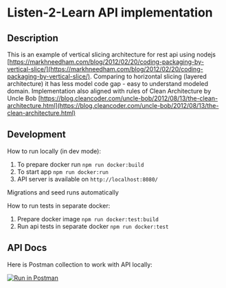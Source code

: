# Listen-2-Learn API implementation

## Description

This is an example of vertical slicing architecture for rest api using nodejs [https://markhneedham.com/blog/2012/02/20/coding-packaging-by-vertical-slice/](https://markhneedham.com/blog/2012/02/20/coding-packaging-by-vertical-slice/). Comparing to horizontal slicing (layered architecture) it has less model code gap - easy to understand modeled domain. Implementation also aligned with rules of Clean Architecture by Uncle Bob [https://blog.cleancoder.com/uncle-bob/2012/08/13/the-clean-architecture.html](https://blog.cleancoder.com/uncle-bob/2012/08/13/the-clean-architecture.html)

## Development

How to run locally (in dev mode):

1. To prepare docker run `npm run docker:build`
2. To start app `npm run docker:run`
3. API server is available on `http://localhost:8080/`

Migrations and seed runs automatically

How to run tests in separate docker:

1. Prepare docker image `npm run docker:test:build`
2. Run api tests in separate docker `npm run docker:test`

## API Docs

Here is Postman collection to work with API locally:

[![Run in Postman](https://run.pstmn.io/button.svg)](https://www.getpostman.com/collections/f59aee4039af3634b7e7)
